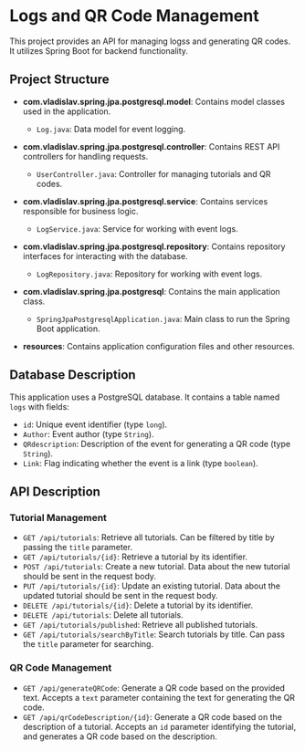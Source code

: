 # Logs and QR Code Management

This project provides an API for managing logss and generating QR codes. It utilizes Spring Boot for backend functionality.

## Project Structure

- **com.vladislav.spring.jpa.postgresql.model**: Contains model classes used in the application.
  - `Log.java`: Data model for event logging.

- **com.vladislav.spring.jpa.postgresql.controller**: Contains REST API controllers for handling requests.
  - `UserController.java`: Controller for managing tutorials and QR codes.

- **com.vladislav.spring.jpa.postgresql.service**: Contains services responsible for business logic.
  - `LogService.java`: Service for working with event logs.

- **com.vladislav.spring.jpa.postgresql.repository**: Contains repository interfaces for interacting with the database.
  - `LogRepository.java`: Repository for working with event logs.

- **com.vladislav.spring.jpa.postgresql**: Contains the main application class.
  - `SpringJpaPostgresqlApplication.java`: Main class to run the Spring Boot application.

- **resources**: Contains application configuration files and other resources.

## Database Description

This application uses a PostgreSQL database. It contains a table named `logs` with fields:

- `id`: Unique event identifier (type `long`).
- `Author`: Event author (type `String`).
- `QRdescription`: Description of the event for generating a QR code (type `String`).
- `Link`: Flag indicating whether the event is a link (type `boolean`).

## API Description

### Tutorial Management

- `GET /api/tutorials`: Retrieve all tutorials. Can be filtered by title by passing the `title` parameter.
- `GET /api/tutorials/{id}`: Retrieve a tutorial by its identifier.
- `POST /api/tutorials`: Create a new tutorial. Data about the new tutorial should be sent in the request body.
- `PUT /api/tutorials/{id}`: Update an existing tutorial. Data about the updated tutorial should be sent in the request body.
- `DELETE /api/tutorials/{id}`: Delete a tutorial by its identifier.
- `DELETE /api/tutorials`: Delete all tutorials.
- `GET /api/tutorials/published`: Retrieve all published tutorials.
- `GET /api/tutorials/searchByTitle`: Search tutorials by title. Can pass the `title` parameter for searching.

### QR Code Management

- `GET /api/generateQRCode`: Generate a QR code based on the provided text. Accepts a `text` parameter containing the text for generating the QR code.
- `GET /api/qrCodeDescription/{id}`: Generate a QR code based on the description of a tutorial. Accepts an `id` parameter identifying the tutorial, and generates a QR code based on the description.

